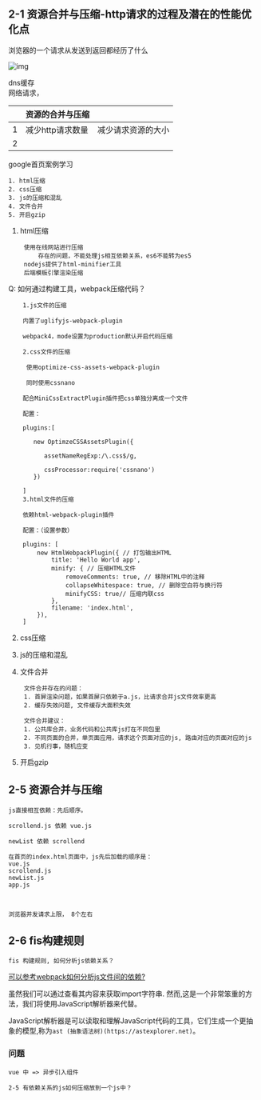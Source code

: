 ## 2-1 资源合并与压缩-http请求的过程及潜在的性能优化点

浏览器的一个请求从发送到返回都经历了什么

![img](https://img.mukewang.com/5b5581020001ad4318010639.png)


dns缓存  
网络请求， 


|   | 资源的合并与压缩 | |
|  ----  | ----  | ----  |
| 1  | 减少http请求数量 |减少请求资源的大小 |
| 2  |   |
 

google首页案例学习

	1. html压缩
	2. css压缩
	3. js的压缩和混乱
	4. 文件合并
	5. 开启gzip






1. html压缩
	
		使用在线网站进行压缩
			存在的问题，不能处理js相互依赖关系，es6不能转为es5
		nodejs提供了html-minifier工具
		后端模板引擎渲染压缩
	
 Q: 如何通过构建工具，webpack压缩代码？
		
		1.js文件的压缩
		
		内置了uglifyjs-webpack-plugin
		
		webpack4，mode设置为production默认开启代码压缩
		
		2.css文件的压缩
		
		 使用optimize-css-assets-webpack-plugin
		
		 同时使用cssnano
		
		配合MiniCssExtractPlugin插件把css单独分离成一个文件
		
		配置：
		
		plugins:[
		
		   new OptimzeCSSAssetsPlugin({
		
		      assetNameRegExp:/\.css$/g,
		
		      cssProcessor:require('cssnano')
		   })
		
		]
		3.html文件的压缩
		
		依赖html-webpack-plugin插件
		
		配置：（设置参数）
		
		plugins: [
		    new HtmlWebpackPlugin({ // 打包输出HTML
		        title: 'Hello World app',
		        minify: { // 压缩HTML文件
		            removeComments: true, // 移除HTML中的注释
		            collapseWhitespace: true, // 删除空白符与换行符
		            minifyCSS: true// 压缩内联css
		        },
		        filename: 'index.html',
	    	}),
		]
		

2. css压缩
3. js的压缩和混乱
4. 文件合并
		
		文件合并存在的问题：
		1. 首屏渲染问题，如果首屏只依赖于a.js，比请求合并js文件效率更高
		2. 缓存失效问题, 文件缓存大面积失效
	
		文件合并建议：
		1. 公共库合并，业务代码和公共库js打在不同包里
		2. 不同页面的合并，单页面应用，请求这个页面对应的js, 路由对应的页面对应的js
		3. 见机行事，随机应变
		
		
	
5. 开启gzip



## 2-5   资源合并与压缩
	
	js直接相互依赖：先后顺序。

	scrollend.js 依赖 vue.js 
	 
	newList 依赖 scrollend 
	
	在首页的index.html页面中，js先后加载的顺序是：
	vue.js
	scrollend.js
	newList.js
	app.js
	
	 
	
	浏览器并发请求上限， 8个左右


## 2-6 fis构建规则 

	
	fis 构建规则, 如何分析js依赖关系？
	
[可以参考webpack如何分析js文件间的依赖?](https://juejin.im/post/5b38d27451882574d87aa5d5)

虽然我们可以通过查看其内容来获取import字符串. 然而,这是一个非常笨重的方法，我们将使用JavaScript解析器来代替。

JavaScript解析器是可以读取和理解JavaScript代码的工具，它们生成一个更抽象的模型,称为`ast (抽象语法树)(https://astexplorer.net)`。



### 问题
	vue 中 => 异步引入组件
	
	2-5 有依赖关系的js如何压缩放到一个js中？
	